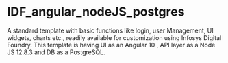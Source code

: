 # IDF_angular_nodeJS_postgres
A standard template with basic functions like login, user Management, UI widgets, charts etc., readily available for customization using Infosys Digital Foundry. This template is having UI as an Angular 10 , API layer as a Node JS 12.8.3 and DB as a PostgreSQL.
